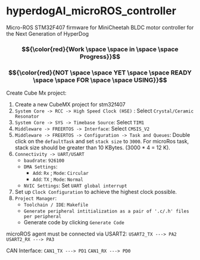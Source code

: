# hyperdogAI_microROS_controller
Micro-ROS  STM32F407 firmware for MiniCheetah BLDC motor controller for the Next Generation of HyperDog 

### $${\color{red}{Work \space \space in \space \space Progress}}$$ 
### $${\color{red}{NOT \space \space  YET \space \space READY \space \space FOR \space \space USING}}$$ 


Create Cube Mx project:

1. Create a new CubeMX project for stm32f407
2. `System Core -> RCC -> High Speed Clock (HSE)` : Select `Crystal/Ceramic Resonator`
3. `System Core -> SYS -> Timebase Source`: Select `TIM1`
4. `Middleware -> FREERTOS -> Interface`: Select `CMSIS_V2`
5. `Middleware -> FREERTOS -> Configuration -> Task and Queues`: Double click on the `defaultTask` and set `stack size` to `3000`. For microRos task, stack size should be greater than 10 KBytes. (3000 * 4 = 12 K).
6. `Connectivity -> UART/USART`
    - `baudrate`: `926100`
    - `DMA Settings`: 
        - `Add`: `Rx` ; `Mode`: `Circular`
        - `Add`: `TX` ; `Mode`: `Normal`
    - `NVIC Settings`: Set `UART global interrupt`
7. Set up `Clock Configuration` to achieve the highest clock possible.
8. `Project Manager`:
    - `Toolchain / IDE`: `Makefile`
    - `Generate peripheral intitialization as a pair of '.c/.h' files per peripheral`
    - Generate code by clicking `Generate Code`


microROS agent must be connected via USART2:
    `USART2_TX ---> PA2`
    `USART2_RX ---> PA3`

CAN Interface:
    `CAN1_TX ---> PD1`
    `CAN1_RX ---> PD0`



<!-- 

gitignore:
    ```
    browser.vc.db 
    browser.vc.db-shm 
    browser.vc.db-wal
    build/*.o
    build/*.d
    build/*.lst
    ```
gitattributes:
    ```
    Drivers/** filter=lfs diff=lfs merge=lfs -text
    Drivers/CMSIS filter=lfs diff=lfs merge=lfs -text
    Drivers/STM32F4xx_HAL_Driver filter=lfs diff=lfs merge=lfs -text
    ```

git lfs:
    ```
    git lfs install
    git lfs track Drivers/**
    git lfs track micro_ros_stm32cubemx_utils
    git lfs push --all origin main
    git commit -m "lfs push"
    gt push -u origin main
    ```

 -->